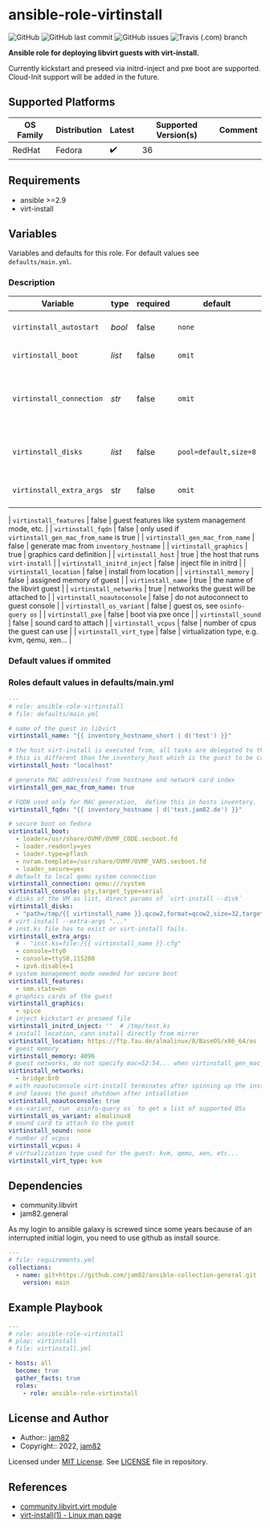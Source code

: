 # ansible-role-virtinstall

![GitHub](https://img.shields.io/github/license/jam82/ansible-role-virtinstall) ![GitHub last commit](https://img.shields.io/github/last-commit/jam82/ansible-role-virtinstall) ![GitHub issues](https://img.shields.io/github/issues-raw/jam82/ansible-role-virtinstall) ![Travis (.com) branch](https://img.shields.io/travis/com/jam82/ansible-role-virtinstall/main?label=travis)

**Ansible role for deploying libvirt guests with virt-install.**

Currently kickstart and preseed via initrd-inject and pxe boot are supported.
Cloud-Init support will be added in the future.

## Supported Platforms

| OS Family | Distribution  | Latest | Supported Version(s) | Comment |
|-----------|---------------|--------|----------------------|---------|
| RedHat    | Fedora        | :heavy_check_mark: | 36 | |

## Requirements

- ansible >=2.9
- virt-install

## Variables

Variables and defaults for this role. For default values see `defaults/main.yml`.

### Description

| Variable | type | required | default | Description |
| -------- | ---- | -------- | ------- | ----------- |
| `virtinstall_autostart` | *bool* | false | `none` | autostart libvirt guest on boot |
| `virtinstall_boot` | *list* | false | `omit` | libvirt boot parameters |
| `virtinstall_connection` | *str* | false | `omit` | libvirt connection; if false, sytem default is used |
| `virtinstall_disks` | *list* | false | `pool=default,size=8` | the disk(s) to create for the guest |
| `virtinstall_extra_args` | str | false | `omit` | extra kernel parameters to append. |

| `virtinstall_features` | false | guest features like system management mode, etc. |
| `virtinstall_fqdn` | false | only used if `virtinstall_gen_mac_from_name` is true |
| `virtinstall_gen_mac_from_name` | false | generate mac from `inventory_hostname` |
| `virtinstall_graphics` | true | graphics card definition |
| `virtinstall_host` | true | the host that runs `virt-install` |
| `virtinstall_initrd_inject` | false | inject file in initrd |
| `virtinstall_location` | false | install from location |
| `virtinstall_memory` | false | assigned memory of guest |
| `virtinstall_name` | true | the name of the libvirt guest |
| `virtinstall_networks` | true | networks the guest will be attached to |
| `virtinstall_noautoconsole` | false | do not autoconnect to guest console |
| `virtinstall_os_variant` | false | guest os, see `osinfo-query os` |
| `virtinstall_pxe` | false | boot via pxe once |
| `virtinstall_sound` | false | sound card to attach |
| `virtinstall_vcpus` | false | number of cpus the guest can use |
| `virtinstall_virt_type` | false | virtualization type, e.g. kvm, qemu, xen... |

### Default values if ommited

### Roles default values in defaults/main.yml

```yaml
---
# role: ansible-role-virtinstall
# file: defaults/main.yml

# name of the guest in libvirt
virtinstall_name: "{{ inventory_hostname_short | d('test') }}"

# the host virt-install is executed from, all tasks are delegated to this host.
# this is different than the inventory_host which is the guest to be created
virtinstall_host: "localhost"

# generate MAC address(es) from hostname and network card index
virtinstall_gen_mac_from_name: true

# FQDN used only for MAC generation,  define this in hosts inventory.
virtinstall_fqdn: "{{ inventory_hostname | d('test.jam82.de') }}"

# secure boot on fedora
virtinstall_boot:
  - loader=/usr/share/OVMF/OVMF_CODE.secboot.fd
  - loader.readonly=yes
  - loader.type=pflash
  - nvram.template=/usr/share/OVMF/OVMF_VARS.secboot.fd
  - loader_secure=yes
# default to local qemu system connection
virtinstall_connection: qemu:///system
virtinstall_console: pty,target_type=serial
# disks of the VM as list, direct params of `virt-install --disk`
virtinstall_disks:
  - "path=/tmp/{{ virtinstall_name }}.qcow2,format=qcow2,size=32,target.bus=virtio"
# virt-install --extra-args "..."
# inst.ks file has to exist or virt-install fails.
virtinstall_extra_args:
  # - "inst.ks=file:/{{ virtinstall_name }}.cfg"
  - console=tty0
  - console=ttyS0,115200
  - ipv6.disable=1
# system management mode needed for secure boot
virtinstall_features:
  - smm.state=on
# graphics cards of the guest
virtinstall_graphics:
  - spice
# inject kickstart or preseed file
virtinstall_initrd_inject: ''  # /tmp/test.ks
# install location, cann install directly from mirror
virtinstall_location: https://ftp.fau.de/almalinux/8/BaseOS/x86_64/os
# guest memory
virtinstall_memory: 4096
# guest networks, do not specify mac=52:54... when virtinstall_gen_mac_from_fqdn
virtinstall_networks:
  - bridge:br0
# with noautoconsole virt-install terminates after spinning up the install
# and leaves the guest shutdown after intsallation
virtinstall_noautoconsole: true
# os-variant, run `osinfo-query os` to get a list of supported OSs
virtinstall_os_variant: almalinux8
# sound card to attach to the guest
virtinstall_sound: none
# number of vcpus
virtinstall_vcpus: 4
# virtualization type used for the guest: kvm, qemu, xen, etc...
virtinstall_virt_type: kvm
```

## Dependencies

- community.libvirt
- jam82.general

As my login to ansible galaxy is screwed since some years because of an interrupted initial login, you need to use github as install source.

```yaml
---
# file: requirements.yml
collections:
  - name: git+https://github.com/jam82/ansible-collection-general.git
    version: main
```

## Example Playbook

```yaml
---
# role: ansible-role-virtinstall
# play: virtinstall
# file: virtinstall.yml

- hosts: all
  become: true
  gather_facts: true
  roles:
    - role: ansible-role-virtinstall
```

## License and Author

- Author:: [jam82](https://github.com/jam82/)
- Copyright:: 2022, [jam82](https://github.com/jam82/)

Licensed under [MIT License](https://opensource.org/licenses/MIT).
See [LICENSE](https://github.com/jam82/ansible-role-virtinstall/blob/master/LICENSE) file in repository.

## References

- [community.libvirt.virt module](https://docs.ansible.com/ansible/latest/collections/community/libvirt/virt_module.html)
- [virt-install(1) - Linux man page](https://linux.die.net/man/1/virt-install)
